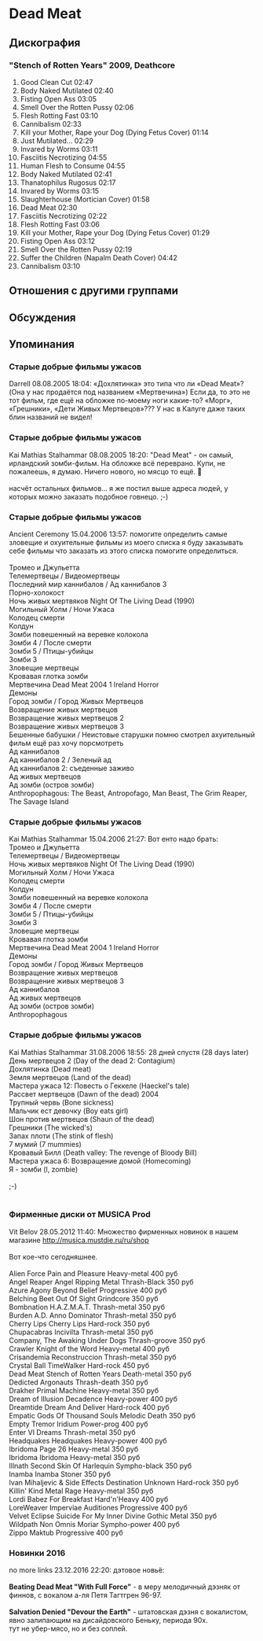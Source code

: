 # Dead Meat



## Дискография

### "Stench of Rotten Years" 2009, Deathcore

1.	 Good Clean Cut	02:47	 
2.	 Body Naked Mutilated	02:40	 
3.	 Fisting Open Ass	03:05	 
4.	 Smell Over the Rotten Pussy	02:06	 
5.	 Flesh Rotting Fast	03:10	 
6.	 Cannibalism	02:33	 
7.	 Kill your Mother, Rape your Dog (Dying Fetus Cover)	01:14	 
8.	 Just Mutilated…	02:29	 
9.	 Invared by Worms	03:11	 
10.	 Fasciitis Necrotizing	04:55	 
11.	 Human Flesh to Consume	04:55	 
12.	 Body Naked Mutilated	02:41	 
13.	 Thanatophilus Rugosus	02:17	 
14.	 Invared by Worms	03:15	 
15.	 Slaughterhouse (Mortician Cover)	01:58	 
16.	 Dead Meat	02:30	 
17.	 Fasciitis Necrotizing	02:22	 
18.	 Flesh Rotting Fast	03:06	 
19.	 Kill your Mother, Rape your Dog (Dying Fetus Cover)	01:29	 
20.	 Fisting Open Ass	03:12	 
21.	 Smell Over the Rotten Pussy	02:19	 
22.	 Suffer the Children (Napalm Death Cover)	04:42	 
23.	 Cannibalism	03:10


## Отношения с другими группами


## Обсуждения


## Упоминания

### Старые добрые фильмы ужасов

Darrell 08.08.2005 18:04:
«Дохлятинка» это типа что ли «Dead Meat»? (Она у нас продаётся под названием «Мертвечина») Если да, то это не тот фильм, где ещё на обложке по-моему ноги какие-то? «Морг», «Грешники», «Дети Живых Мертвецов»??? У нас в Калуге даже таких блин названий не видел! 

### Старые добрые фильмы ужасов

Kai Mathias Stalhammar 08.08.2005 18:20:
"Dead Meat" - он самый, ирландский зомби-фильм. На обложке всё переврано. Купи, не пожалеешь, я думаю. Ничего нового, но мясцо то ещё. :pray:<BR><BR>насчёт остальных фильмов... я же постил выше адреса людей, у которых можно заказать подобное говнецо. ;-)

### Старые добрые фильмы ужасов

Ancient Ceremony 15.04.2006 13:57:
помогите определить самые зловещие и охуительные фильмы из моего списка я буду заказывать себе фильмы что заказать из этого списка помогите определиться.<BR><BR>Тромео и Джульетта<BR>Телемертвецы / Видеомертвецы<BR>Последний мир каннибалов / Ад каннибалов 3<BR>Порно-холокост<BR>Ночь живых мертвяков	Night Of The Living Dead (1990)<BR>Могильный Холм / Ночи Ужаса<BR>Колодец смерти<BR>Колдун<BR>Зомби повешенный на веревке колокола<BR>Зомби 4 / После смерти<BR>Зомби 5 / Птицы-убийцы<BR>Зомби 3<BR>Зловещие мертвецы<BR>Кровавая глотка зомби<BR>Мертвечина	Dead Meat	2004	1	Ireland	Horror<BR>Демоны<BR>Город зомби / Город Живых Мертвецов<BR>Возвращение живых мертвецов<BR>Возвращение живых мертвецов 2<BR>Возвращение живых мертвецов 3<BR>Бешенные бабушки / Неистовые старушки  помню смотрел ахуительный фильм ещё раз хочу порсмотреть<BR>Ад каннибалов<BR>Ад каннибалов 2 / Зеленый ад<BR>Ад каннибалов 2: съеденные заживо<BR>Ад живых мертвецов<BR>Ад зомби (остров зомби)<BR>Anthropophagous: The Beast, Antropofago, Man Beast, The Grim Reaper, The Savage Island<BR>

### Старые добрые фильмы ужасов

Kai Mathias Stalhammar 15.04.2006 21:27:
Вот енто надо брать: <BR>Тромео и Джульетта<BR>Телемертвецы / Видеомертвецы<BR>Ночь живых мертвяков Night Of The Living Dead (1990)<BR>Могильный Холм / Ночи Ужаса<BR>Колодец смерти<BR>Колдун<BR>Зомби повешенный на веревке колокола<BR>Зомби 4 / После смерти<BR>Зомби 5 / Птицы-убийцы<BR>Зомби 3<BR>Зловещие мертвецы<BR>Кровавая глотка зомби<BR>Мертвечина Dead Meat 2004 1 Ireland Horror<BR>Демоны<BR>Город зомби / Город Живых Мертвецов<BR>Возвращение живых мертвецов<BR>Возвращение живых мертвецов 3<BR>Ад каннибалов<BR>Ад живых мертвецов<BR>Ад зомби (остров зомби)<BR>Anthropophagous

### Старые добрые фильмы ужасов

Kai Mathias Stalhammar 31.08.2006 18:55:
28 дней спустя (28 days later)<BR>День мертвецов 2 (Day of the dead 2: Contagium)<BR>Дохлятинка (Dead meat)<BR>Земля мертвецов (Land of the dead)<BR>Мастера ужаса 12: Повесть о Геккеле (Haeckel's tale)<BR>Рассвет мертвецов (Dawn of the dead) 2004<BR>Трупный червь (Bone sickness)<BR>Мальчик ест девочку (Boy eats girl)<BR>Шон против мертвецов (Shaun of the dead)<BR>Грешники (The wicked's)<BR>Запах плоти (The stink of flesh)<BR>7 мумий (7 mummies)<BR>Кровавый Билл (Death valley: The revenge of Bloody Bill)<BR>Мастера ужаса 6: Возвращение домой (Homecoming)<BR>Я - зомби (I, zombie)<BR><BR>;-)<BR><BR>

### Фирменные диски от MUSICA Prod

Vit Belov 28.05.2012 11:40:
Множество фирменных новинок в нашем магазине <A HREF="http://musica.mustdie.ru/ru/shop" TARGET="_blank">http://musica.mustdie.ru/ru/shop</A><BR><BR>Вот кое-что сегодняшнее.<BR><BR>Alien Force	Pain and Pleasure	Heavy-metal	400 руб<BR>Angel Reaper	Angel Ripping Metal	Thrash-Black	350 руб<BR>Azure Agony	Beyond Belief	Progressive	400 руб<BR>Belching Beet	Out Of Sight	Grindcore	350 руб<BR>Bombnation	H.A.Z.M.A.T.	Thrash-metal	350 руб<BR>Burden A.D.	Anno Dominator	Thrash-metal	350 руб<BR>Cherry Lips 	Cherry Lips	Hard-rock	350 руб<BR>Chupacabras	Incivilta	Thrash-metal	350 руб<BR>Company, The	Awaking Under Dogs	Thrash-groove	350 руб<BR>Crawler	Knight of the Word	Heavy-metal	400 руб<BR>Crisandemia	Reconstruccion	Thrash-metal	350 руб<BR>Crystal Ball	TimeWalker	Hard-rock	450 руб<BR>Dead Meat	Stench of Rotten Years	Death-metal	350 руб<BR>Dedicted	Argonauts	Thrash-death	350 руб<BR>Drakher	Primal Machine	Heavy-metal	350 руб<BR>Dream of Illusion	Decadence	Heavy-power	400 руб<BR>Dreamtide	Dream And Deliver	Hard-rock	400 руб<BR>Empatic	Gods Of Thousand Souls	Melodic Death	350 руб<BR>Empty Tremor	Iridium	Power-prog	400 руб<BR>Enter VI	Dreams	Thrash-metal	350 руб<BR>Headquakes	Headquakes	Heavy-power	400 руб<BR>Ibridoma	Page 26	Heavy-metal	350 руб<BR>Ibridoma	Ibridoma	Heavy-metal	350 руб<BR>Illnath	Second Skin Of Harlequin	Sympho-black	350 руб<BR>Inamba	Inamba	Stoner	350 руб<BR>Ivan Mihaljevic & Side Effects	Destination Unknown	Hard-rock	350 руб<BR>Killin' Kind	Metal Rage	Heavy-metal	350 руб<BR>Lordi	Babez For Breakfast	Hard'n'Heavy	400 руб<BR>LoreWeaver	Imperviae Auditiones	Progressive	400 руб<BR>Velvet Eclipse	Suicide For My Inner Divine	Gothic Metal	350 руб<BR>Wildpath	Non Omnis Moriar	Sympho-power	400 руб<BR>Zippo	Maktub	Progressive	400 руб<BR>

### Новинки 2016

no more links 23.12.2016 22:20:
дэтовое новьё:<BR><BR><B>Beating Dead Meat "With Full Force"</B> - в меру мелодичный дэзняк от финнов, с вокалом а-ля Петя Тагтгрен 96-97.<BR><BR><B>Salvation Denied "Devour the Earth"</B> - штатовская дэзня с вокалистом, явно залипающим на дисайдовского Беньку, периода 90х. <BR>тут не убер-мясо, но и без соплей. 

